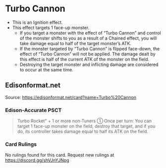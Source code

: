 # Turbo Cannon

*   This is an Ignition effect.
*   This effect targets 1 face-up monster.
    *   If you target a monster with the effect of “Turbo Cannon” and control of the monster shifts to you as a result of a Chained effect, you will take damage equal to half of the target monster’s ATK.
    *   If the monster targeted by “Turbo Cannon” is flipped face-down, the effect of “Turbo Cannon” will not be applied. The damage dealt by this effect is half of the current ATK of the monster on the field.
    *   Destroying the target monster and inflicting damage are considered to occur at the same time.

## Edisonformat.net

Source: https://edisonformat.net/card?name=Turbo%20Cannon

### Edison-Accurate PSCT

> Turbo Rocket" + 1 or more non-Tuners
> ① Once per turn: You can target 1 face-up monster on the field; destroy that target, and if you do, its controller takes damage equal to half its ATK on the field.

### Card Rulings

No rulings found for this card. Request new rulings at https://discord.gg/shVJnYJNpg
            